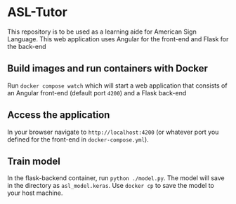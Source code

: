# ASL-Tutor

This repository is to be used as a learning aide for American Sign Language. This web application uses Angular for the front-end and Flask for the back-end

## Build images and run containers with Docker

Run `docker compose watch` which will start a web application that consists of an Angular front-end (default port `4200`) and a Flask back-end

## Access the application

In your browser navigate to `http://localhost:4200` (or whatever port you defined for the front-end in `docker-compose.yml`).

## Train model

In the flask-backend container, run `python ./model.py`. The model will save in the directory as `asl_model.keras`. Use `docker cp` to save the model to your host machine.